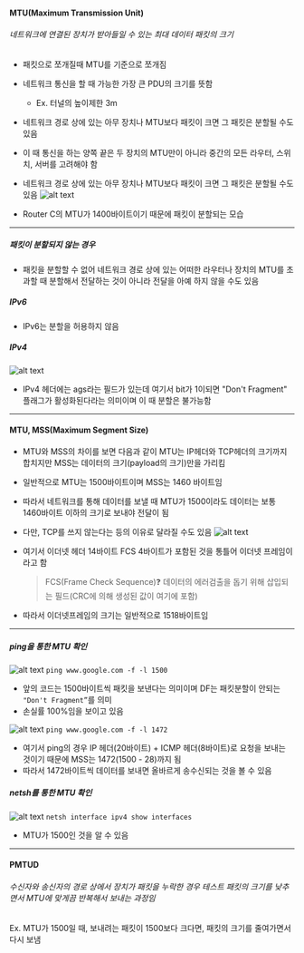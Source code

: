#### MTU(Maximum Transmission Unit)

###### 네트워크에 연결된 장치가 받아들일 수 있는 최대 데이터 패킷의 크기

- 패킷으로 쪼개질때 MTU를 기준으로 쪼개짐
- 네트워크 통신을 할 때 가능한 가장 큰 PDU의 크기를 뜻함
  - Ex. 터널의 높이제한 3m
- 네트워크 경로 상에 있는 아무 장치나 MTU보다 패킷이 크면 그 패킷은 분할될 수도 있음

- 이 때 통신을 하는 양쪽 끝은 두 장치의 MTU만이 아니라 중간의 모든 라우터, 스위치, 서버를 고려해야 함
- 네트워크 경로 상에 있는 아무 장치나 MTU보다 패킷이 크면 그 패킷은 분할될 수도 있음
  ![alt text](<스크린샷 2024-12-25 오후 2.27.56.png>)
- Router C의 MTU가 1400바이트이기 때문에 패킷이 분할되는 모습

---

##### 패킷이 분할되지 않는 경우

- 패킷을 분할할 수 없어 네트워크 경로 상에 있는 어떠한 라우터나 장치의 MTU를 초과할 때 분할해서 전달하는 것이 아니라 전달을 아예 하지 않을 수도 있음

##### IPv6

- IPv6는 분할을 허용하지 않음

##### IPv4

![alt text](<스크린샷 2024-12-25 오후 2.29.28.png>)

- IPv4 헤더에는 ags라는 필드가 있는데 여기서 bit가 1이되면 "Don't Fragment" 플래그가 활성화된다라는 의미이며 이 때 분할은 불가능함

---

#### MTU, MSS(Maximum Segment Size)

- MTU와 MSS의 차이를 보면 다음과 같이 MTU는 IP헤더와 TCP헤더의 크기까지 합치지만 MSS는 데이터의 크기(payload의 크기)만을 가리킴
- 일반적으로 MTU는 1500바이트이며 MSS는 1460 바이트임
- 따라서 네트워크를 통해 데이터를 보낼 때 MTU가 1500이라도 데이터는 보통 1460바이트 이하의 크기로 보내야 전달이 됨
- 다만, TCP를 쓰지 않는다는 등의 이유로 달라질 수도 있음
  ![alt text](<스크린샷 2024-12-25 오후 2.41.50.png>)
- 여기서 이더넷 헤더 14바이트 FCS 4바이트가 포함된 것을 통틀어 이더넷 프레임이라고 함

  > FCS(Frame Check Sequence)❓
  > 데이터의 에러검출을 돕기 위해 삽입되는 필드(CRC에 의해 생성된 값이 여기에 포함)

- 따라서 이더넷프레임의 크기는 일반적으로 1518바이트임

---

##### ping을 통한 MTU 확인

![alt text](<스크린샷 2024-12-25 오후 2.50.05.png>)
`ping www.google.com -f -l 1500`

- 앞의 코드는 1500바이트씩 패킷을 보낸다는 의미이며 DF는 패킷분할이 안되는 `"Don't Fragment”`를 의미
- 손실률 100%임을 보이고 있음

![alt text](<스크린샷 2024-12-25 오후 2.52.43.png>)
`ping www.google.com -f -l 1472`

- 여기서 ping의 경우 IP 헤더(20바이트) + ICMP 헤더(8바이트)로 요청을 보내는 것이기 때문에 MSS는 1472(1500 - 28)까지 됨
- 따라서 1472바이트씩 데이터를 보내면 올바르게 송수신되는 것을 볼 수 있음

##### netsh를 통한 MTU 확인

![alt text](<스크린샷 2024-12-25 오후 2.54.32.png>)
`netsh interface ipv4 show interfaces`

- MTU가 1500인 것을 알 수 있음

---

#### PMTUD

###### 수신자와 송신자의 경로 상에서 장치가 패킷을 누락한 경우 테스트 패킷의 크기를 낮추면서 MTU에 맞게끔 반복해서 보내는 과정임

Ex. MTU가 1500일 때, 보내려는 패킷이 1500보다 크다면, 패킷의 크기를 줄여가면서 다시 보냄
